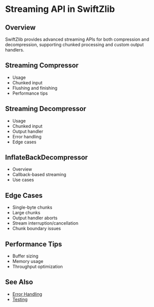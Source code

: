 # Streaming API in SwiftZlib

## Overview

SwiftZlib provides advanced streaming APIs for both compression and decompression, supporting chunked processing and custom output handlers.

## Streaming Compressor
- Usage
- Chunked input
- Flushing and finishing
- Performance tips

## Streaming Decompressor
- Usage
- Chunked input
- Output handler
- Error handling
- Edge cases

## InflateBackDecompressor
- Overview
- Callback-based streaming
- Use cases

## Edge Cases
- Single-byte chunks
- Large chunks
- Output handler aborts
- Stream interruption/cancellation
- Chunk boundary issues

## Performance Tips
- Buffer sizing
- Memory usage
- Throughput optimization

## See Also
- [Error Handling](ERROR_HANDLING.md)
- [Testing](TESTING.md) 
